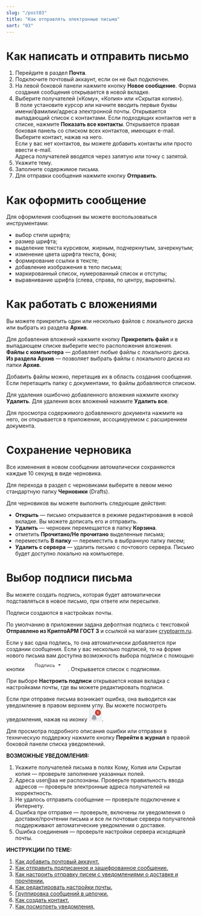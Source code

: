 ```yaml
---
slug: "/post03"
title: "Как отправлять электронные письма"
sort: "03"
---
```


# Как написать и отправить письмо
 
1. Перейдите в раздел **Почта**.  
2. Подключите почтовый аккаунт, если он не был подключен.  
3. На левой боковой панели нажмите кнопку **Новое сообщение**. Форма создания сообщения открывается в новой вкладке.  
4. Выберите получателей («Кому», «Копия» или «Скрытая копия»).   
    В поле установите курсор или начните вводить первые буквы имени/фамилии/адреса электронной почты. Открывается выпадающий список с контактами. Если подходящих контактов нет в списке, нажмите **Показать все контакты**.  Открывается  правая боковая панель со списком всех контактов, имеющих e-mail. Выберите контакт, нажав на него.  
    Если у вас нет контактов, вы можете добавить контакты или просто ввести e-mail.  
    Адреса получателей вводятся через запятую или точку с запятой. 
5. Укажите тему.   
6. Заполните содержимое письма.
7. Для отправки сообщения нажмите  кнопку **Отправить**. 
   
# Как оформить сообщение

Для оформления сообщения вы можете воспользоваться инструментами: 
- выбор стиля шрифта; 
- размер шрифта;
- выделение текста курсивом, жирным, подчеркнутым, зачеркнутым;
- изменение цвета шрифта текста, фона;
- формирование ссылки в тексте;
- добавление изображения в тело письма;
- маркированный список, нумерованный список и отступы;
- выравнивание шрифта (слева, справа, по центру, выровнять).
  
# Как работать с вложениями

Вы можете прикрепить один или несколько файлов с локального диска или выбрать из раздела **Архив**.

Для добавления вложений нажмите кнопку **Прикрепить файл** и в выпадающем списке выберите место расположения вложения.  
**Файлы с компьютера** — добавляет любые файлы с локального диска. 
**Из раздела Архив** — позволяет выбрать файлы с локального диска из папки **Архив**.  

Добавить файлы можно, перетащив их в область создания сообщения. Если перетащить папку с документами, то файлы добавляются списком.  

Для удаления ошибочно добавленного вложения нажмите кнопку **Удалить**. Для удаления всех вложений нажмите **Удалить все**.

Для просмотра содержимого добавленного документа нажмите на него, он открывается в приложении, ассоциируемом с расширением документа.

# Сохранение черновика

Все изменения в новом сообщении автоматически сохраняются каждые 10 секунд в виде черновика.  

Для перехода в раздел с черновиками выберите в левом меню стандартную папку **Черновики** (Drafts).

Для черновиков вы можете выполнить следующие действия:
- **Открыть** — письмо открывается в режиме редактирования в новой вкладке. Вы можете дописать его и отправить.
- **Удалить** — черновик перемещается в папку **Корзина**.
- отметить **Прочитано/Не прочитано** выделенные письма;
- переместить **В папку** — переместить в выбранную папку писем;
- **Удалить с сервера** — удалить письмо с почтового сервера. Письмо будет доступно локально на компьютере.


# Выбор подписи письма

Вы можете создать подпись, которая будет автоматически подставляться в новое письмо, при ответе или пересылке.  

Подписи создаются в настройках почты.

По умолчанию в приложении задана дефолтная подпись с текстовкой **Отправлено из КриптоАРМ ГОСТ 3** и ссылкой на магазин [cryptoarm.ru](https://cryptoarm.ru/).

Если у вас одна подпись, то она автоматически добавляется при создании сообщения.
Если у вас несколько подписей, то на форме нового письма вам доступна возможность выбора подписи с помощью кнопки ![caption-button.png](./images/caption-button.png "Выбрать подпись письма"). Открывается список с подписями.

 При выборе **Настроить подписи** открывается новая вкладка с настройками почты, где вы можете редактировать подписи.

Если при отправке письма возникает ошибка, она выводится как уведомление в правом верхнем углу. Вы можете посмотреть уведомления, нажав на иконку ![notifications-button.jpg](./images/notifications-button.jpg "События"). 

Для просмотра подробного описания ошибки или отправки в техническую поддержку нажмите кнопку **Перейти в журнал** в правой боковой панели списка уведомлений.

**ВОЗМОЖНЫЕ УВЕДОМЛЕНИЯ:**   

1. Укажите получателей письма в полях Кому, Копия или Скрытая копия — проверьте заполнение указанных полей. 
2. Адреса user@aa не распознаны. Проверьте правильность ввода адресов — проверьте электронные адреса получателей на корректность.
3. Не удалось отправить сообщение — проверьте подключение к Интернету.
4. Ошибка при отправке — проверьте, включены ли уведомления о доставке/прочтении письма и все ли почтовые сервера получателей поддерживают автоматические уведомления о доставке.
5. Ошибка соединения — проверьте настройки сервера исходящей почты.


**ИНСТРУКЦИИ ПО ТЕМЕ:**  
1. [Как добавить почтовый аккаунт.](https://docs.cryptoarm.ru/06-v3.2/003-mail/02-add-account)  
2. [Как отправить подписанное и зашифрованное сообщение.](https://docs.cryptoarm.ru/06-v3.2/003-mail/06-send-sign-mail)    
3. [Как настроить отправку писем с уведомлениями о доставке и прочтении.](https://docs.cryptoarm.ru/06-v3.2/003-mail/08-send-mail-notify)  
5. [Как редактировать настройки почты.](https://docs.cryptoarm.ru/06-v3.2/003-mail/07-edit-account)  
6. [Группировка сообщений в цепочки.](https://docs.cryptoarm.ru/06-v3.2/003-mail/09-chain-mail)  
7. [Как создать контакт.](https://docs.cryptoarm.ru/06-v3.2/006-contacts/02-add-contact)   
8. [Как посмотреть уведомления.](https://docs.cryptoarm.ru/06-v3.2/007-cryptoarm/02-notifications)  


